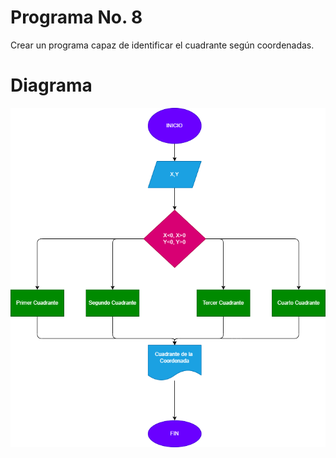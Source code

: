 # Programa No. 8

Crear un programa capaz de identificar el cuadrante según coordenadas.

# Diagrama

![Diagrama](plano.png)